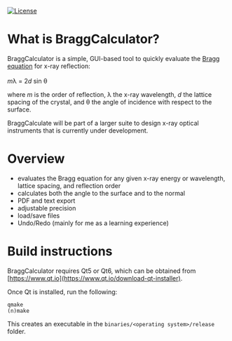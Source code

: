 [![License](https://img.shields.io/github/license/mschollmeier/BraggCalculator?style=plastic)](https://github.com/mschollmeier/BraggCalculator/LICENSE.txt)

# What is BraggCalculator?
BraggCalculator is a simple, GUI-based tool to quickly evaluate the [Bragg equation](https://en.wikipedia.org/wiki/Bragg's_law) for x-ray reflection:<br><br>
*m*&lambda; = 2*d* sin &theta;<br>

where *m* is the order of reflection, &lambda; the x-ray wavelength, *d* the lattice spacing of the crystal, and &theta; the angle of incidence with respect to the surface.

BraggCalculate will be part of a larger suite to design x-ray optical instruments that is currently under development.

# Overview
* evaluates the Bragg equation for any given x-ray energy or wavelength, lattice spacing, and reflection order
* calculates both the angle to the surface and to the normal
* PDF and text export
* adjustable precision
* load/save files
* Undo/Redo (mainly for me as a learning experience)

# Build instructions
BraggCalculator requires Qt5 or Qt6, which can be obtained from [https://www.qt.io](https://www.qt.io/download-qt-installer).

Once Qt is installed, run the following:
```
qmake
(n)make
```
This creates an executable in the `binaries/<operating system>/release` folder.

